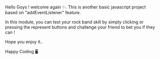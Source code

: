 Hello Guys ! welcome again ✨. 
This is another basic javascript project based on "addEventListener" feature.

In this module, you can test your rock band skill by simply clicking or pressing the represent buttons and challenge your friend to bet you if they can !

Hope you enjoy it..

Happy Coding 🖥
